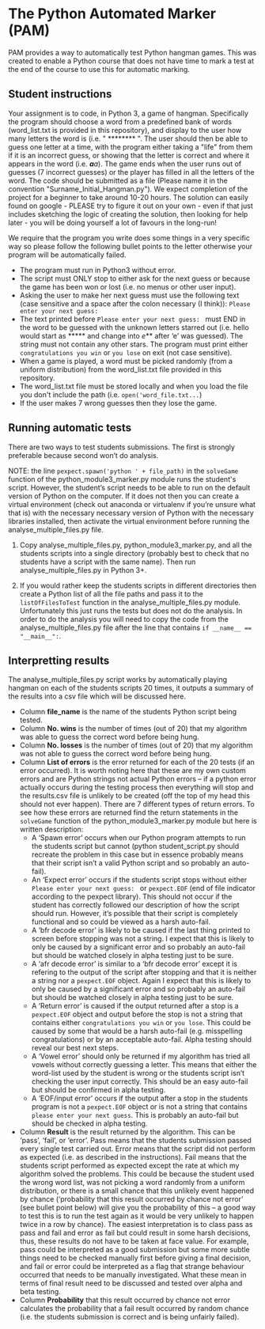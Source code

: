 # The Python Automated Marker (PAM)
PAM provides a way to automatically test Python hangman games. This was created to enable a Python course that does not have time to mark a test at the end of the course to use this for automatic marking.

## Student instructions
Your assignment is to code, in Python 3, a game of hangman. Specifically the program should choose a word from a predefined bank of words (word_list.txt is provided in this repository), and display to the user how many letters the word is (i.e. " ******** ". The user should then be able to guess one letter at a time, with the program either taking a "life" from them if it is an incorrect guess, or showing that the letter is correct and where it appears in the word (i.e. ***a**a*). The game ends when the user runs out of guesses (7 incorrect guesses) or the player has filled in all the letters of the word. The code should be submitted as a file (Please name it in the convention "Surname_Initial_Hangman.py"). We expect completion of the project for a beginner to take around 10-20 hours. The solution can easily found on google - PLEASE try to figure it out on your own - even if that just includes sketching the logic of creating the solution, then looking for help later - you will be doing yourself a lot of favours in the long-run!

We require that the program you write does some things in a very specific way so please follow the following bullet points to the letter otherwise your program will be automatically failed.
- The program must run in Python3 without error.
- The script must ONLY stop to either ask for the next guess or because the game has been won or lost (i.e. no menus or other user input).
- Asking the user to make her next guess must use the following text (case sensitive and a space after the colon necessary (I think)): `Please enter your next guess: `
- The text printed before `Please enter your next guess: ` must END in the word to be guessed with the unknown letters starred out (i.e. hello would start as ***** and change into *e*** after ‘e’ was guessed). The string must not contain any other stars.
The program must print either `congratulations you win` or `you lose` on exit (not case sensitive).
 - When a game is played, a word must be picked randomly (from a uniform distribution) from the word_list.txt file provided in this repository.
 - The word_list.txt file must be stored locally and when you load the file you don't include the path (i.e. `open('word_file.txt...`)
 - If the user makes 7 wrong guesses then they lose the game.

## Running automatic tests
There are two ways to test students submissions. The first is strongly preferable because second won’t do analysis.

NOTE: the line `pexpect.spawn('python ' + file_path)` in the `solveGame` function of the python_module3_marker.py module runs the student's script. However, the student’s script needs to be able to run on the default version of Python on the computer. If it does not then you can create a virtual environment (check out anaconda or virtualenv if you’re unsure what that is) with the necessary necessary version of Python with the necessary libraries installed, then activate the virtual environment before running the analyse_multiple_files.py file.

1. Copy analyse_multiple_files.py, python_module3_marker.py, and all the students scripts into a single directory (probably best to check that no students have a script with the same name). Then run  analyse_multiple_files.py in Python 3+.

2. If you would rather keep the students scripts in different directories then create a Python list of all the file paths and pass it to the `listOfFilesToTest` function in the analyse_multiple_files.py module. Unfortunately this just runs the tests but does not do the analysis. In order to do the analysis you will need to copy the code from the analyse_multiple_files.py file after the line that contains `if __name__ == "__main__":`.

## Interpretting results
The analyse_multiple_files.py script works by automatically playing hangman on each of the students scripts 20 times, it outputs a summary of the results into a csv file which will be discussed here.

- Column **file_name** is the name of the students Python script being tested.
- Column **No. wins** is the number of times (out of 20) that my algorithm was able to guess the correct word before being hung.
- Column **No. losses** is the number of times (out of 20) that my algorithm was not able to guess the correct word before being hung.
- Column **List of errors** is the error returned for each of the 20 tests (if an error occurred). It is worth noting here that these are my own custom errors and are Python strings not actual Python errors – if a python error actually occurs during the testing process then everything will stop and the results.csv file is unlikely to be created (off the top of my head this should not ever happen). There are 7 different types of return errors. To see how these errors are returned find the return statements in the `solveGame` function of the python_module3_marker.py module but here is written description: 
    - A ‘Spawn error’ occurs when our Python program attempts to run the students script but cannot (python student_script.py should recreate the problem in this case but in essence probably means that their script isn’t a valid Python script and so probably an auto-fail). 
    - An ‘Expect error’ occurs if the students script stops without either `Please enter your next guess: ` or `pexpect.EOF` (end of file indicator according to the pexpect library). This should not occur if the student has correctly followed our description of how the script should run. However, it’s possible that their script is completely functional and so could be viewed as a harsh auto-fail.
    - A ‘bfr decode error’ is likely to be caused if the last thing printed to screen before stopping was not a string. I expect that this is likely to only be caused by a significant error and so probably an auto-fail but should be watched closely in alpha testing just to be sure.
    - A ‘afr decode error’ is similar to a ‘bfr decode error’ except it is refering to the output of the script after stopping and that it is neither a string nor a `pexpect.EOF` object. Again I expect that this is likely to only be caused by a significant error and so probably an auto-fail but should be watched closely in alpha testing just to be sure.
    - A ‘Return error’ is caused if the output returned after a stop is a `pexpect.EOF` object and output before the stop is not a string that contains either `congratulations you win` or `you lose`. This could be caused by some that would be a harsh auto-fail (e.g. misspelling congratulations) or by an acceptable auto-fail. Alpha testing should reveal our best next steps.
    - A ‘Vowel error’ should only be returned if my algorithm has tried all vowels without correctly guessing a letter. This means that either the word-list used by the student is wrong or the students script isn’t checking the user input correctly. This should be an easy auto-fail but should be confirmed in alpha testing.
    - A ‘EOF/input error’ occurs if the output after a stop in the students program is not a `pexpect.EOF` object or is not a string that contains `please enter your next guess`. This is probably an auto-fail but should be checked in alpha testing.
- Column **Result** is the result returned by the algorithm. This can be ‘pass’, ‘fail’, or ‘error’. Pass means that the students submission passed every single test carried out. Error means that the script did not perform as expected (i.e. as described in the instructions). Fail means that the students script performed as expected except the rate at which my algorithm solved the problems. This could be because the student used the wrong word list, was not picking a  word randomly from a uniform distribution, or there is a small chance that this unlikely event happened by chance (‘probability that this result occurred by chance not error’ (see bullet point below) will give you the probability of this – a good way to test this is to run the test again as it would be very unlikely to happen twice in a row by chance). The easiest interpretation is to class pass as pass and fail and error as fail but could result in some harsh decisions, thus, these results do not have to be taken at face value. For example, pass could be interpreted as a good submission but some more subtle things need to be checked manually first before giving a final decision, and fail or error could be interpreted as a flag that strange behaviour occurred that needs to be manually investigated. What these mean in terms of final result need to be discussed and tested over alpha and beta testing.
- Column **Probability** that this result occurred by chance not error calculates the probability that a fail result occurred by random chance (i.e. the students submission is correct and is being unfairly failed).
